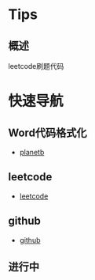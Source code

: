 # Tips

## 概述

leetcode刷题代码

# 快速导航

## Word代码格式化
- [planetb](http://www.planetb.ca/syntax-highlight-word)

## leetcode
- [leetcode](https://leetcode-cn.com/problemset/all/)

## github
- [github](https://github.com/ReimuWang/leetcode)

## 进行中
[]() 